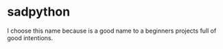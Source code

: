 # sadpython
I choose this name because is a good name to a beginners projects full of good intentions.
